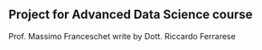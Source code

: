 ## Project for Advanced Data Science course

Prof. Massimo Franceschet
write by Dott. Riccardo Ferrarese
